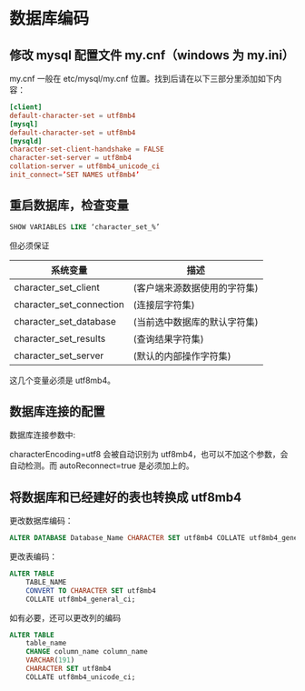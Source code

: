 # 数据库编码

## 修改 mysql 配置文件 my.cnf（windows 为 my.ini）

my.cnf 一般在 etc/mysql/my.cnf 位置。找到后请在以下三部分里添加如下内容：

```conf
[client]
default-character-set = utf8mb4
[mysql]
default-character-set = utf8mb4
[mysqld]
character-set-client-handshake = FALSE
character-set-server = utf8mb4
collation-server = utf8mb4_unicode_ci
init_connect=’SET NAMES utf8mb4’
```

## 重启数据库，检查变量

```sql
SHOW VARIABLES LIKE ‘character_set_%’
```

但必须保证

| 系统变量                 | 描述                         |
| ------------------------ | ---------------------------- |
| character_set_client     | (客户端来源数据使用的字符集) |
| character_set_connection | (连接层字符集)               |
| character_set_database   | (当前选中数据库的默认字符集) |
| character_set_results    | (查询结果字符集)             |
| character_set_server     | (默认的内部操作字符集)       |

这几个变量必须是 utf8mb4。

## 数据库连接的配置

数据库连接参数中:

characterEncoding=utf8 会被自动识别为 utf8mb4，也可以不加这个参数，会自动检测。而 autoReconnect=true 是必须加上的。

## 将数据库和已经建好的表也转换成 utf8mb4

更改数据库编码：

```sql
ALTER DATABASE Database_Name CHARACTER SET utf8mb4 COLLATE utf8mb4_general_ci;
```

更改表编码：

```sql
ALTER TABLE
    TABLE_NAME
    CONVERT TO CHARACTER SET utf8mb4
    COLLATE utf8mb4_general_ci;
```

如有必要，还可以更改列的编码

```sql
ALTER TABLE
    table_name
    CHANGE column_name column_name
    VARCHAR(191)
    CHARACTER SET utf8mb4
    COLLATE utf8mb4_unicode_ci;
```
